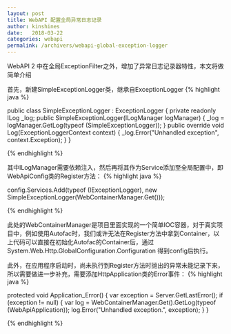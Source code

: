 ```yaml
---
layout: post
title: WebAPI 配置全局异常日志记录
author: kinshines
date:   2018-03-22
categories: webapi
permalink: /archivers/webapi-global-exception-logger
---
```


<p class="lead">WebAPI 2 中在全局ExceptionFilter之外，增加了异常日志记录器特性，本文将做简单介绍</p>

首先，新建SimpleExceptionLogger类，继承自ExceptionLogger
{% highlight java %}

public class SimpleExceptionLogger : ExceptionLogger
{
private readonly ILog _log;
public SimpleExceptionLogger(ILogManager logManager)
{
_log = logManager.GetLog(typeof (SimpleExceptionLogger));
}
public override void Log(ExceptionLoggerContext context)
{
_log.Error("Unhandled exception", context.Exception);
}
}

{% endhighlight %}

其中ILogManager需要依赖注入，然后再将其作为Service添加至全局配置中，即WebApiConfig类的Register方法：
{% highlight java %}

config.Services.Add(typeof (IExceptionLogger),
new SimpleExceptionLogger(WebContainerManager.Get<ILogManager>()));

{% endhighlight %}

此处的WebContainerManager是项目里面实现的一个简单IOC容器，对于真实项目中，例如使用Autofac时，我们或许无法在Register方法中拿到Container，以上代码可以直接在初始化Autofac的Container后，通过 System.Web.Http.GlobalConfiguration.Configuration 得到config后执行。

此外，在应用程序启动时，尚未执行到Register方法时抛出的异常未能记录下来，所以需要做进一步补充，需要添加HttpApplication类的Error事件：
{% highlight java %}

protected void Application_Error()
{
var exception = Server.GetLastError();
if (exception != null)
{
var log = WebContainerManager.Get<ILogManager>().GetLog(typeof (WebApiApplication));
log.Error("Unhandled exception.", exception);
}
}

{% endhighlight %}
